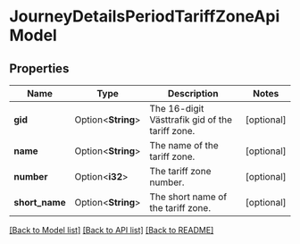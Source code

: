 # JourneyDetailsPeriodTariffZoneApiModel

## Properties

Name | Type | Description | Notes
------------ | ------------- | ------------- | -------------
**gid** | Option<**String**> | The 16-digit Västtrafik gid of the tariff zone. | [optional]
**name** | Option<**String**> | The name of the tariff zone. | [optional]
**number** | Option<**i32**> | The tariff zone number. | [optional]
**short_name** | Option<**String**> | The short name of the tariff zone. | [optional]

[[Back to Model list]](../README.md#documentation-for-models) [[Back to API list]](../README.md#documentation-for-api-endpoints) [[Back to README]](../README.md)


